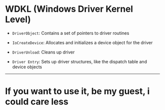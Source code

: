 # WDKL (Windows Driver Kernel Level)

* `DriverObject`: Contains a set of pointers to driver routines
* `IoCreateDevice`: Allocates and initializes a device object for the driver
* `DriverUnload`: Cleans up driver

* `Driver Entry`: Sets up driver structures, like the dispatch table and device objects
------------------------------------------------
# If you want to use it, be my guest, i could care less
